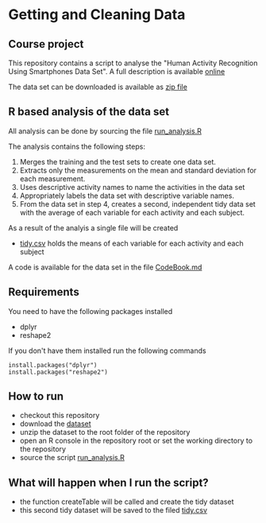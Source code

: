 # Getting and Cleaning Data
## Course project

This repository contains a script to analyse the "Human Activity Recognition Using Smartphones Data Set". A full description is available [online](http://archive.ics.uci.edu/ml/datasets/Human+Activity+Recognition+Using+Smartphones)

The data set can be downloaded is available as [zip file](https://d396qusza40orc.cloudfront.net/getdata%2Fprojectfiles%2FUCI%20HAR%20Dataset.zip)

## R based analysis of the data set

All analysis can be done by sourcing the file [run_analysis.R](run_analysis.R)

The analysis contains the following steps:

1. Merges the training and the test sets to create one data set.
2. Extracts only the measurements on the mean and standard deviation for each measurement.
3. Uses descriptive activity names to name the activities in the data set
4. Appropriately labels the data set with descriptive variable names.
5. From the data set in step 4, creates a second, independent tidy data set with the average of each variable for each activity and each subject.

As a result of the analyis a single file will be created
* [tidy.csv](tidy.csv) holds the means of each variable for each activity and each subject

A code is available for the data set in the file [CodeBook.md](CodeBook.md)

## Requirements

You need to have the following packages installed
* dplyr
* reshape2

If you don't have them installed run the following commands
```
install.packages("dplyr")
install.packages("reshape2")
```

## How to run

* checkout this repository
* download the [dataset](https://d396qusza40orc.cloudfront.net/getdata%2Fprojectfiles%2FUCI%20HAR%20Dataset.zip)
* unzip the dataset to the root folder of the repository
* open an R console in the repository root or set the working directory to the repository
* source the script [run_analysis.R](run_analysis.R)

## What will happen when I run the script?

* the function createTable will be called and create the tidy dataset
* this second tidy dataset will be saved to the filed [tidy.csv](tidy.csv)